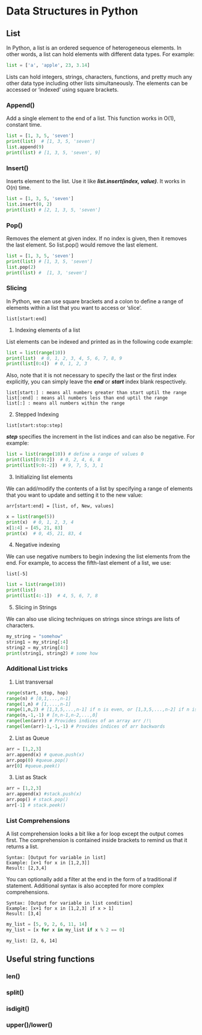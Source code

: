# Data Structures in Python



## List

In Python, a list is an ordered sequence of heterogeneous elements. In other words, a list can hold elements with different data types. For example:

```python
list = ['a', 'apple', 23, 3.14] 
```

Lists can hold integers, strings, characters, functions, and pretty much any other data type including other lists simultaneously.
The elements can be accessed or ‘indexed’ using square brackets.


### Append()

Add a single element to the end of a list. This function works in O(1), constant time.


```python
list = [1, 3, 5, 'seven']
print(list)  # [1, 3, 5, 'seven']
list.append(9)
print(list) # [1, 3, 5, 'seven', 9]
```


### Insert()

Inserts element to the list. Use it like **_list.insert(index, value)_**. It works in O(n) time.

```python
list = [1, 3, 5, 'seven']
list.insert(0, 2)
print(list) # [2, 1, 3, 5, 'seven']
```


### Pop()

Removes the element at given index. If no index is given, then it removes the last element. 
So list.pop() would remove the last element.

```python
list = [1, 3, 5, 'seven']
print(list) # [1, 3, 5, 'seven']
list.pop(2)
print(list) #  [1, 3, 'seven']
```

### Slicing

In Python, we can use square brackets and a colon to define a range of elements within a list that you want to access or ‘slice’.

```
list[start:end]
```

1. Indexing elements of a list

List elements can be indexed and printed as in the following code example:

```python
list = list(range(10))
print(list)  # 0, 1, 2, 3, 4, 5, 6, 7, 8, 9
print(list[0:4])  # 0, 1, 2, 3
```

Also, note that it is not necessary to specify the last or the first index explicitly, you can simply leave the **_end_** or **_start_** index blank respectively.

```
list[start:] : means all numbers greater than start uptil the range
list[:end] : means all numbers less than end uptil the range
list[:] : means all numbers within the range
```

2. Stepped Indexing

```
list[start:stop:step]
```

**_step_** specifies the increment in the list indices and can also be negative. For example:

```python
list = list(range(10)) # define a range of values 0
print(list[0:9:2])  # 0, 2, 4, 6, 8  
print(list[9:0:-2])  # 9, 7, 5, 3, 1
```


3. Initializing list elements

We can add/modify the contents of a list by specifying a range of elements that you want to update and setting it to the new value:

```
arr[start:end] = [list, of, New, values]
```
```python
x = list(range(5))
print(x)  # 0, 1, 2, 3, 4
x[1:4] = [45, 21, 83]
print(x)  # 0, 45, 21, 83, 4
```

4. Negative indexing

We can use negative numbers to begin indexing the list elements from the end. For example, to access the fifth-last element of a list, we use:

```
list[-5]
```
```python
list = list(range(10))
print(list)
print(list[4:-1])  # 4, 5, 6, 7, 8
```

5. Slicing in Strings

We can also use slicing techniques on strings since strings are lists of characters.

```python
my_string = "somehow"
string1 = my_string[:4]
string2 = my_string[4:]
print(string1, string2) # some how
```


### Additional List tricks

1. List transversal 

```python
range(start, stop, hop)
range(n) # [0,1,...,n-1]
range(1,n) # [1,...,n-1]
range(1,n,2) # [1,3,5,...,n-1] if n is even, or [1,3,5,...,n-2] if n is odd
range(n,-1,-1) # [n,n-1,n-2,...,0]
range(len(arr)) # Provides indices of an array arr /!\
range(len(arr)-1,-1,-1) # Provides indices of arr backwards
```

2. List as Queue

```python
arr = [1,2,3]
arr.append(x) # queue.push(x)
arr.pop(0) #queue.pop()
arr[0] #queue.peek()
```


3. List as Stack

```python
arr = [1,2,3]
arr.append(x) #stack.push(x)
arr.pop() # stack.pop()
arr[-1] # stack.peek()
```

### List Comprehensions

A list comprehension looks a bit like a for loop except the output comes first. The comprehension is contained inside brackets to remind us that it returns a list.

```
Syntax: [Output for variable in list]
Example: [x+1 for x in [1,2,3]]
Result: [2,3,4]
```

You can optionally add a filter at the end in the form of a traditional if statement. Additional syntax is also accepted for more complex comprehensions.

```
Syntax: [Output for variable in list condition]
Example: [x+1 for x in [1,2,3] if x > 1]
Result: [3,4]
```


```python
my_list = [5, 9, 2, 6, 11, 14]
my_list = [x for x in my_list if x % 2 == 0]
```
```
my_list: [2, 6, 14]
```

## Useful string functions

### len()

### split()

### isdigit()

### upper()/lower()

